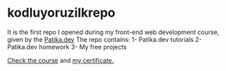 # kodluyoruzilkrepo
It is the first repo I opened during my front-end web development course, given by the [Patika.dev](https://app.patika.dev/paths)
The repo contains:
1- Patika.dev tutorials
2- Patika.dev homework
3- My free projects

[Check the course](https://app.patika.dev/paths/baslangic-seviye-frontend-web-development-patikasi) and [my certificate.](https://app.patika.dev/hlltk)



